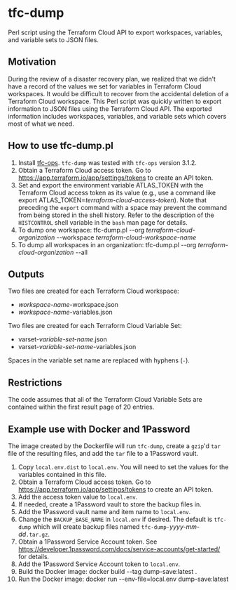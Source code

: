# tfc-dump
Perl script using the Terraform Cloud API to export workspaces, variables, and variable sets to JSON files.

## Motivation
During the review of a disaster recovery plan, we realized that we didn't have a
record of the values we set for variables in Terraform Cloud workspaces.
It would be difficult to recover from the accidental deletion of a Terraform
Cloud workspace.
This Perl script was quickly written to export information to JSON files
using the Terraform Cloud API.
The exported information includes workspaces, variables, and variable sets
which covers most of what we need.

## How to use tfc-dump.pl
1. Install [tfc-ops](https://github.com/silinternational/tfc-ops). `tfc-dump`
was tested with `tfc-ops` version 3.1.2.
2. Obtain a Terraform Cloud access token. Go to https://app.terraform.io/app/settings/tokens to create an API token.
3. Set and export the environment variable ATLAS\_TOKEN with the Terraform Cloud access token as its value (e.g., use a command like export ATLAS\_TOKEN=_terraform-cloud-access-token_). Note that preceding the `export` command with a space may prevent the command from being stored in the shell history. Refer to the description of the `HISTCONTROL` shell variable in the `bash` man page for details.
4. To dump one workspace:
tfc-dump.pl --org _terraform-cloud-organization_ --workspace _terraform-cloud-workspace-name_
5. To dump all workspaces in an organization:
tfc-dump.pl --org _terraform-cloud-organization_ --all

## Outputs
Two files are created for each Terraform Cloud workspace:

- _workspace-name_-workspace.json
- _workspace-name_-variables.json

Two files are created for each Terraform Cloud Variable Set:

- varset-_variable-set-name_.json
- varset-_variable-set-name_-variables.json

Spaces in the variable set name are replaced with hyphens (`-`).

## Restrictions
The code assumes that all of the Terraform Cloud Variable Sets are contained
within the first result page of 20 entries.

## Example use with Docker and 1Password
The image created by the Dockerfile will run `tfc-dump`, create a `gzip`'d `tar` file of the resulting files,
and add the `tar` file to a 1Password vault.
1. Copy `local.env.dist` to `local.env`.  You will need to set the values for the variables contained in this file.
2. Obtain a Terraform Cloud access token. Go to https://app.terraform.io/app/settings/tokens to create an API token.
3. Add the access token value to `local.env`.
4. If needed, create a 1Password vault to store the backup files in.
5. Add the 1Password vault name and item name to `local.env`.
6. Change the `BACKUP_BASE_NAME` in `local.env` if desired.  The default is `tfc-dump` which will create backup
files named `tfc-dump-`_yyyy-mm-dd_`.tar.gz`.
7. Obtain a 1Password Service Account token. See https://developer.1password.com/docs/service-accounts/get-started/ for details.
8. Add the 1Password Service Account token to `local.env`.
9. Build the Docker image:  docker build --tag dump-save:latest .
9. Run the Docker image:  docker run --env-file=local.env dump-save:latest
